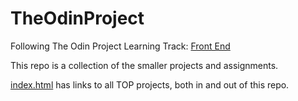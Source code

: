 # TheOdinProject

Following The Odin Project
Learning Track: [Front End](https://www.theodinproject.com/tracks/front-end-only)

This repo is a collection of the smaller projects and assignments.

[index.html](https://aidanwaugh.github.io/TheOdinProject/) has links to all TOP projects, both in and out of this repo.
